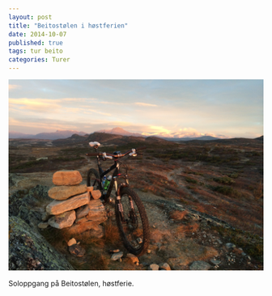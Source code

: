 ```yaml
---
layout: post
title: "Beitostølen i høstferien"
date: 2014-10-07
published: true
tags: tur beito
categories: Turer
---
```


<img src="/assets/beito.jpg" alt="Beitostølen"/>


Soloppgang på Beitostølen, høstferie.
